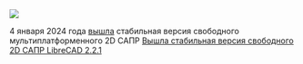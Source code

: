 <!--2025-01-05 06:08:50-->
<div class="yb">
  <div class="rss smaller1 habr"><img src="https://habrastorage.org/getpro/habr/upload_files/f05/84d/9e4/f0584d9e4bf6208381f5d1a9d79d95b5.jpg" /><p>4 января 2024 года <a href="https://github.com/LibreCAD/LibreCAD/releases/tag/v2.2.1" rel="noopener noreferrer nofollow">вышла</a> стабильная версия свободного мультиплатформенного 2D САПР <a href="https://librecad.org/" rel="noopener noreferrer... <br><a class="light" href="https://habr.com/ru/news/871680/?utm_source=habrahabr&utm_medium=rss&utm_campaign=871680">Вышла стабильная версия свободного 2D САПР LibreCAD 2.2.1</a></div>
</div>
